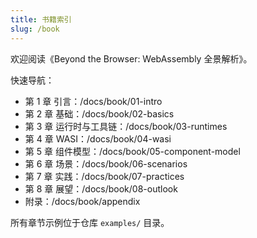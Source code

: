 ```yaml
---
title: 书籍索引
slug: /book
---
```


欢迎阅读《Beyond the Browser: WebAssembly 全景解析》。

快速导航：
- 第 1 章 引言：/docs/book/01-intro
- 第 2 章 基础：/docs/book/02-basics
- 第 3 章 运行时与工具链：/docs/book/03-runtimes
- 第 4 章 WASI：/docs/book/04-wasi
- 第 5 章 组件模型：/docs/book/05-component-model
- 第 6 章 场景：/docs/book/06-scenarios
- 第 7 章 实践：/docs/book/07-practices
- 第 8 章 展望：/docs/book/08-outlook
- 附录：/docs/book/appendix

所有章节示例位于仓库 `examples/` 目录。
